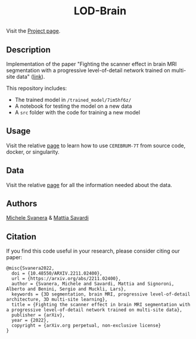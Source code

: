 # <p align="center">LOD-Brain</p>


Visit the [Project page](https://rocknroll87q.github.io/LOD-Brain/).

## Description

Implementation of the paper "Fighting the scanner effect in brain MRI segmentation with a progressive level-of-detail network trained on multi-site data" ([link](https://rocknroll87q.github.io/LOD-Brain/)).

<!--<p align="center">
<img src="misc/training.png" width="700" />  
</p>
-->
This repository includes: 

* The trained model in `/trained_model/7im5hf6z/`
* A notebook for testing the model on a new data
* A `src` folder with the code for training a new model

## Usage

Visit the relative [page](https://rocknroll87q.github.io/LOD-Brain/usage) to learn how to use `CEREBRUM-7T` from source code, docker, or singularity.

## Data

Visit the relative [page](https://rocknroll87q.github.io/LOD-Brain/data) for all the information needed about the data.

## Authors

[Michele Svanera](https://github.com/rockNroll87q)
&
[Mattia Savardi](https://github.com/msavardi)


## Citation

If you find this code useful in your research, please consider citing our paper:

```
@misc{Svanera2022,
  doi = {10.48550/ARXIV.2211.02400},
  url = {https://arxiv.org/abs/2211.02400},
  author = {Svanera, Michele and Savardi, Mattia and Signoroni, Alberto and Benini, Sergio and Muckli, Lars},
  keywords = {3D segmentation, brain MRI, progressive level-of-detail architecture, 3D multi-site learning},
  title = {Fighting the scanner effect in brain MRI segmentation with a progressive level-of-detail network trained on multi-site data},
  publisher = {arXiv},
  year = {2022},
  copyright = {arXiv.org perpetual, non-exclusive license}
}
```
